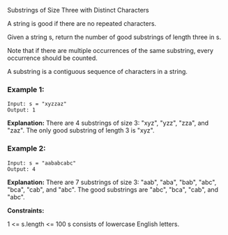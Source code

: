 Substrings of Size Three with Distinct Characters

A string is good if there are no repeated characters.

Given a string s​​​​​, return the number of good substrings of length three in s​​​​​​.

Note that if there are multiple occurrences of the same substring, every occurrence should be counted.

A substring is a contiguous sequence of characters in a string.

 
### Example 1:
```
Input: s = "xyzzaz"
Output: 1
```
**Explanation:** There are 4 substrings of size 3: "xyz", "yzz", "zza", and "zaz". 
The only good substring of length 3 is "xyz".


### Example 2:
```
Input: s = "aababcabc"
Output: 4
```
**Explanation:** There are 7 substrings of size 3: "aab", "aba", "bab", "abc", "bca", "cab", and "abc".
The good substrings are "abc", "bca", "cab", and "abc".
 

**Constraints:**

1 <= s.length <= 100
s​​​​​​ consists of lowercase English letters.
